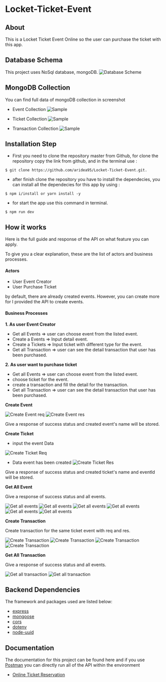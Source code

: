 # Locket-Ticket-Event

## About

This is a Locket Ticket Event Online so the user can purchase the ticket with this app.

## Database Schema
This project uses NoSql database, mongoDB.
![Database Scheme](https://res.cloudinary.com/drqvopuni/image/upload/v1613405888/2021-02-15_at_23-16-46_dpx8tq.png)

## MongoDB Collection

You can find full data of mongoDB collection in screenshot

- Event Collection
![Sample](https://res.cloudinary.com/drqvopuni/image/upload/v1613357442/Event_Database_zwyqwm.png)

- Ticket Collection
![Sample](https://res.cloudinary.com/drqvopuni/image/upload/v1613357442/Ticket_Database_qlfgyj.png)

- Transaction Collection
![Sample](https://res.cloudinary.com/drqvopuni/image/upload/v1613405975/2021-02-15_at_23-18-36_xtlzuc.png)


## Installation Step
- First you need to clone the repository master from Github, for clone the repository copy the link from github, and in the terminal use :
```
$ git clone https://github.com/aridea95/Locket-Ticket-Event.git.
```
- after finish clone the repository you have to install the dependecies, you can install all the dependecies for this app by using :
```
$ npm i/install or yarn install -y 
```
- for start the app use this command in terminal. 
```
$ npm run dev 
```

## How it works

Here is the full guide and response of the API on what feature you can apply.

To give you a clear explanation, these are the list of actors and business processes.

#### Actors
- User Event Creator
- User Purchase Ticket

by default, there are already created events. However, you can create more for I provided the API to create events.

#### Business Processes

**1. As user Event Creator**

- Get all Events => user can choose event from the listed event.
- Create a Events => Input detail event.
- Create a Tickets => Input ticket with different type for the event.
- Get all Transaction => user can see the detail transaction that user has been purchased.

**2. As user want to purchase ticket**
- Get all Events => user can choose event from the listed event.
- choose ticket for the event.
- create a transaction and fill the detail for the transaction.
- Get all Transaction => user can see the detail transaction that user has been purchased.

**Create Event**

![Create Event req](https://res.cloudinary.com/drqvopuni/image/upload/v1613363364/2021-02-15_at_11-24-38_snsrfz.png)
![Create Event res](https://res.cloudinary.com/drqvopuni/image/upload/v1613363365/2021-02-15_at_11-25-31_uxpewz.png)

Give a response of success status and created event's name will be stored.

**Create Ticket**

- input the event Data

![Create Ticket Req](https://res.cloudinary.com/drqvopuni/image/upload/v1613364018/2021-02-15_at_11-38-47_jqpgf4.png)

- Data event has been created
![Create Ticket Res](https://res.cloudinary.com/drqvopuni/image/upload/v1613364018/2021-02-15_at_11-39-07_pwgahj.png)

Give a response of success status and created ticket's name and eventId  will be stored.

**Get All Event**

Give a response of success status and all events.

![Get all events](https://res.cloudinary.com/drqvopuni/image/upload/v1613365451/2021-02-15_at_11-55-28_plfaj5.png)
![Get all events](https://res.cloudinary.com/drqvopuni/image/upload/v1613365451/2021-02-15_at_11-55-58_gnqxhy.png)
![Get all events](https://res.cloudinary.com/drqvopuni/image/upload/v1613365451/2021-02-15_at_11-56-18_duyl07.png)
![Get all events](https://res.cloudinary.com/drqvopuni/image/upload/v1613365451/2021-02-15_at_11-56-35_jmcx0s.png)
![Get all events](https://res.cloudinary.com/drqvopuni/image/upload/v1613365464/2021-02-15_at_12-01-38_h5ovj7.png)
![Get all events](https://res.cloudinary.com/drqvopuni/image/upload/v1613365452/2021-02-15_at_12-02-37_jnnlcr.png)

**Create Transaction**

Create transaction for the same ticket event with req and res.

![Create Transaction](https://res.cloudinary.com/drqvopuni/image/upload/v1613403566/2021-02-15_at_21-29-37_ruu6j9.png)
![Create Transaction](https://res.cloudinary.com/drqvopuni/image/upload/v1613403566/2021-02-15_at_21-30-10_fv4ryd.png)
![Create Transaction](https://res.cloudinary.com/drqvopuni/image/upload/v1613403566/2021-02-15_at_22-12-23_bftrcz.png)
![Create Transaction](https://res.cloudinary.com/drqvopuni/image/upload/v1613403566/2021-02-15_at_22-13-07_fl4pgv.png)

**Get All Transaction**

Give a response of success status and all events.

![Get all transaction](https://res.cloudinary.com/drqvopuni/image/upload/v1613403566/2021-02-15_at_22-12-23_bftrcz.png)
![Get all transaction](https://res.cloudinary.com/drqvopuni/image/upload/v1613403566/2021-02-15_at_22-13-07_fl4pgv.png)

## Backend Dependencies

The framework and packages used are listed below:

- [express](https://www.express.com/)
- [mongoose](https://mongoosejs.com)
- [cors](https://www.npmjs.com/package/bcrypt)
- [dotenv](https://www.npmjs.com/package/dotenv)
- [node-uuid](https://www.npmjs.com/package/node-uuid)

## Documentation

The documentation for this project can be found here and if you use [Postman](https://www.getpostman.com/) you can directly run all of the API within the environment

- [Online Ticket Reservation](https://www.getpostman.com/collections/4eb53f10ea5d41f3bdf9)
